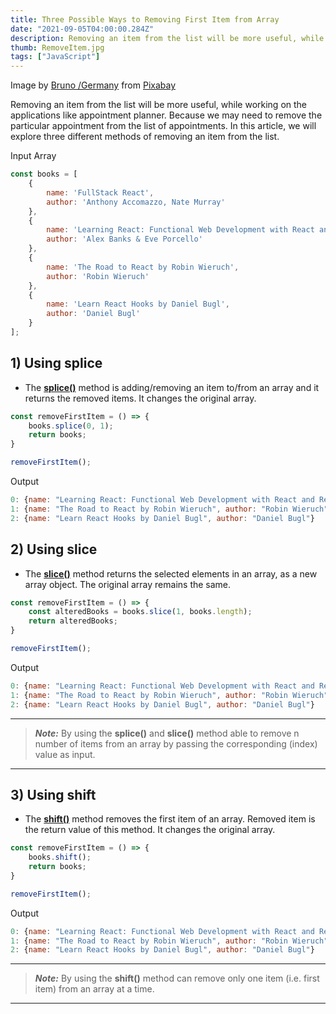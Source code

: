 ```yaml
---
title: Three Possible Ways to Removing First Item from Array
date: "2021-09-05T04:00:00.284Z"
description: Removing an item from the list will be more useful, while working on the applications like appointment planner...
thumb: RemoveItem.jpg
tags: ["JavaScript"]
---
```

<div class="photo-details">Image by <a href="https://pixabay.com/users/bru-no-1161770/?utm_source=link-attribution&amp;utm_medium=referral&amp;utm_campaign=image&amp;utm_content=3114364">Bruno /Germany</a> from <a href="https://pixabay.com/?utm_source=link-attribution&amp;utm_medium=referral&amp;utm_campaign=image&amp;utm_content=3114364">Pixabay</a></div>

Removing an item from the list will be more useful, while working on the applications like appointment planner. Because we may need to remove the particular appointment from the list of appointments. In this article, we will explore three different methods of removing an item from the list. 

Input Array

```js
const books = [
    {
        name: 'FullStack React',
        author: 'Anthony Accomazzo, Nate Murray'
    },
    {
        name: 'Learning React: Functional Web Development with React and Redux',
        author: 'Alex Banks & Eve Porcello'
    },
    {
        name: 'The Road to React by Robin Wieruch',
        author: 'Robin Wieruch'
    },
    {
        name: 'Learn React Hooks by Daniel Bugl',
        author: 'Daniel Bugl'
    }
];
```

## 1) Using splice

* The [<b>splice()</b>](https://developer.mozilla.org/en-US/docs/Web/JavaScript/Reference/Global_Objects/Array/splice) method is adding/removing an item to/from an array and it returns the removed items. It changes the original array.

```js
const removeFirstItem = () => {
    books.splice(0, 1);
    return books;
}

removeFirstItem();
```
Output

```js
0: {name: "Learning React: Functional Web Development with React and Redux", author: "Alex Banks & Eve Porcello"}
1: {name: "The Road to React by Robin Wieruch", author: "Robin Wieruch"}
2: {name: "Learn React Hooks by Daniel Bugl", author: "Daniel Bugl"}
```

## 2) Using slice

* The [<b>slice()</b>](https://developer.mozilla.org/en-US/docs/Web/JavaScript/Reference/Global_Objects/Array/slice) method returns the selected elements in an array, as a new array object. The original array remains the same.

```js
const removeFirstItem = () => {
    const alteredBooks = books.slice(1, books.length);
    return alteredBooks;
}

removeFirstItem();
```

Output

```js
0: {name: "Learning React: Functional Web Development with React and Redux", author: "Alex Banks & Eve Porcello"}
1: {name: "The Road to React by Robin Wieruch", author: "Robin Wieruch"}
2: {name: "Learn React Hooks by Daniel Bugl", author: "Daniel Bugl"}
```
---
> **_Note:_** By using the <b>splice()</b> and <b>slice()</b> method able to remove n number of items from an array by passing the corresponding (index) value as input.
---
## 3) Using shift

* The [<b>shift()</b>](https://developer.mozilla.org/en-US/docs/Web/JavaScript/Reference/Global_Objects/Array/shift) method removes the first item of an array. Removed item is the return value of this method. It changes the original array.

```js
const removeFirstItem = () => {
    books.shift();
    return books;
}

removeFirstItem();
```
Output

```js
0: {name: "Learning React: Functional Web Development with React and Redux", author: "Alex Banks & Eve Porcello"}
1: {name: "The Road to React by Robin Wieruch", author: "Robin Wieruch"}
2: {name: "Learn React Hooks by Daniel Bugl", author: "Daniel Bugl"}
```
---
> **_Note:_** By using the <b>shift()</b> method can remove only one item (i.e. first item) from an array at a time.
---